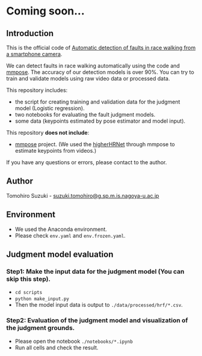 # Coming soon...

## Introduction

This is the official code of [Automatic detection of faults in race walking from a smartphone
camera]().

We can detect faults in race walking automatically using the code and [mmpose](https://github.com/open-mmlab/mmpose). The accuracy of our detection models is over 90%. You can try to train and validate models using raw video data or processed data.

This repository includes:
- the script for creating training and validation data for the judgment model (Logistic regression).
- two notebooks for evaluating the fault judgment models.
- some data (keypoints estimated by pose estimator and model input).

This repository **does not include**:
- [mmpose](https://github.com/open-mmlab/mmpose) project. (We used the [higherHRNet](https://github.com/HRNet/HigherHRNet-Human-Pose-Estimation) through mmpose to estimate keypoints from videos.)

If you have any questions or errors, please contact to the author.

## Author
Tomohiro Suzuki - suzuki.tomohiro@g.sp.m.is.nagoya-u.ac.jp

## Environment
- We used the Anaconda environment.
- Please check `env.yaml` and `env.frozen.yaml`.

## Judgment model evaluation
### Step1: Make the input data for the judgment model (You can skip this step).
- `cd scripts`
- `python make_input.py`
- Then the model input data is output to `./data/processed/hrf/*.csv`.

### Step2: Evaluation of the judgment model and visualization of the judgment grounds.
- Please open the notebook `./notebooks/*.ipynb`
- Run all cells and check the result.
